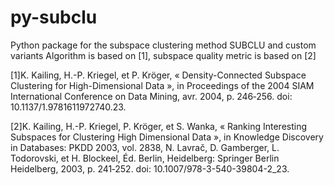 # py-subclu
Python package for the subspace clustering method SUBCLU and custom variants
Algorithm is based on [1], subspace quality metric is based on [2]

[1]K. Kailing, H.-P. Kriegel, et P. Kröger, « Density-Connected Subspace Clustering for High-Dimensional Data », in Proceedings of the 2004 SIAM International Conference on Data Mining, avr. 2004, p. 246‑256. doi: 10.1137/1.9781611972740.23.

[2]K. Kailing, H.-P. Kriegel, P. Kröger, et S. Wanka, « Ranking Interesting Subspaces for Clustering High Dimensional Data », in Knowledge Discovery in Databases: PKDD 2003, vol. 2838, N. Lavrač, D. Gamberger, L. Todorovski, et H. Blockeel, Éd. Berlin, Heidelberg: Springer Berlin Heidelberg, 2003, p. 241‑252. doi: 10.1007/978-3-540-39804-2_23.
